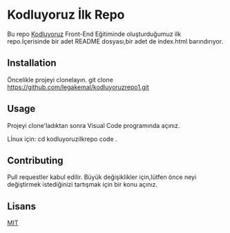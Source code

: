 # Kodluyoruz İlk Repo

Bu repo [Kodluyoruz](www.kodluyoruz.org) Front-End Eğitiminde oluşturduğumuz ilk repo.İçerisinde bir adet 
README dosyası,bir adet de index.html barındırıyor.

## Installation

Öncelikle projeyi clonelayın.
git clone https://github.com/legakemal/kodluyoruzrepo1.git

## Usage

Projeyi clone'ladıktan sonra Visual Code programında açınız.


Lİnux için:
cd kodluyoruzilkrepo
code .

## Contributing

Pull requestler kabul edilir. Büyük değişiklikler için,lütfen önce neyi değiştirmek istediğinizi tartışmak için bir konu açınız.

## Lisans


[MIT](https://choosealicense.com/licenses/mit/)
